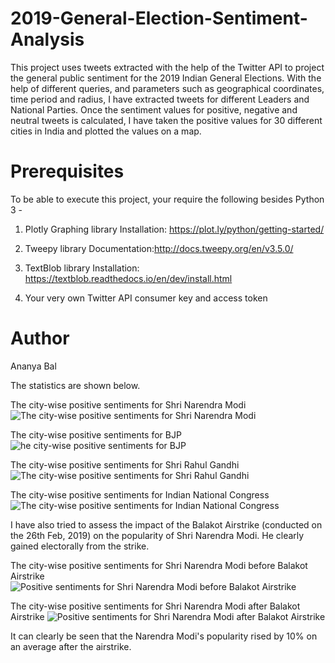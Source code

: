 # 2019-General-Election-Sentiment-Analysis
This project uses tweets extracted with the help of the Twitter API to project the general public sentiment for the 2019 Indian General Elections. With the help of different queries, and parameters such as geographical coordinates, time period and radius, I have extracted tweets for different Leaders and National Parties. Once the sentiment values for positive, negative and neutral tweets is calculated, I have taken the positive values for 30 different cities in India and plotted the values on a map.

# Prerequisites
To be able to execute this project, your require the following besides Python 3 - 
1. Plotly Graphing library
Installation: https://plot.ly/python/getting-started/

2. Tweepy library
Documentation:http://docs.tweepy.org/en/v3.5.0/

3. TextBlob library
Installation: https://textblob.readthedocs.io/en/dev/install.html

4. Your very own Twitter API consumer key and access token

# Author
Ananya Bal
 
The statistics are shown below.

The city-wise positive sentiments for Shri Narendra Modi
![The city-wise positive sentiments for Shri Narendra Modi](https://github.com/Anniebbb/2019-General-Election-Sentiment-Analysis/blob/master/NM.png)

The city-wise positive sentiments for BJP
![he city-wise positive sentiments for BJP](https://github.com/Anniebbb/2019-General-Election-Sentiment-Analysis/blob/master/BJP.png)

The city-wise positive sentiments for Shri Rahul Gandhi
![The city-wise positive sentiments for Shri Rahul Gandhi](https://github.com/Anniebbb/2019-General-Election-Sentiment-Analysis/blob/master/RAGA.png)

The city-wise positive sentiments for Indian National Congress
![The city-wise positive sentiments for Indian National Congress](https://github.com/Anniebbb/2019-General-Election-Sentiment-Analysis/blob/master/INC.png)


I have also tried to assess the impact of the Balakot Airstrike (conducted on the 26th Feb, 2019) on the popularity of Shri Narendra Modi. He clearly gained electorally from the strike.

The city-wise positive sentiments for Shri Narendra Modi before Balakot Airstrike
![Positive sentiments for Shri Narendra Modi before Balakot Airstrike](https://github.com/Anniebbb/2019-General-Election-Sentiment-Analysis/blob/master/NMBeforeBalakot.png)

The city-wise positive sentiments for Shri Narendra Modi after Balakot Airstrike
![Positive sentiments for Shri Narendra Modi after Balakot Airstrike](https://github.com/Anniebbb/2019-General-Election-Sentiment-Analysis/blob/master/NMAfterBalakot.png)

It can clearly be seen that the Narendra Modi's popularity rised by 10% on an average after the airstrike. 
